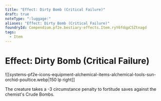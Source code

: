 ```yaml
---
title: "Effect: Dirty Bomb (Critical Failure)"
draft: true
noteType: ":luggage:"
aliases: "Effect: Dirty Bomb (Critical Failure)"
foundryId: Compendium.pf2e.bestiary-effects.Item.ryY6fdqpC5Ztnagd
tags:
  - Item
---
```


# Effect: Dirty Bomb (Critical Failure)
![[systems-pf2e-icons-equipment-alchemical-items-alchemical-tools-sun-orchid-poultice.webp|150 lp right]]

The creature takes a -3 circumstance penalty to fortitude saves against the chemist's Crude Bombs.

